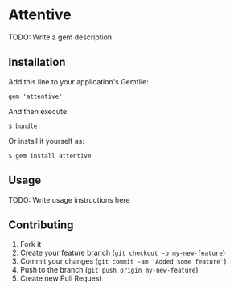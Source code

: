 # Attentive

TODO: Write a gem description

## Installation

Add this line to your application's Gemfile:

    gem 'attentive'

And then execute:

    $ bundle

Or install it yourself as:

    $ gem install attentive

## Usage

TODO: Write usage instructions here

## Contributing

1. Fork it
2. Create your feature branch (`git checkout -b my-new-feature`)
3. Commit your changes (`git commit -am 'Added some feature'`)
4. Push to the branch (`git push origin my-new-feature`)
5. Create new Pull Request
